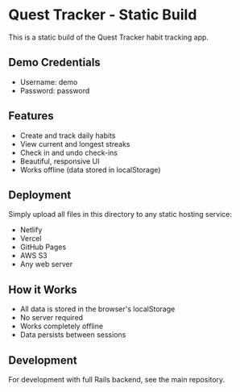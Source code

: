 # Quest Tracker - Static Build

This is a static build of the Quest Tracker habit tracking app.

## Demo Credentials
- Username: demo
- Password: password

## Features
- Create and track daily habits
- View current and longest streaks
- Check in and undo check-ins
- Beautiful, responsive UI
- Works offline (data stored in localStorage)

## Deployment
Simply upload all files in this directory to any static hosting service:
- Netlify
- Vercel
- GitHub Pages
- AWS S3
- Any web server

## How it Works
- All data is stored in the browser's localStorage
- No server required
- Works completely offline
- Data persists between sessions

## Development
For development with full Rails backend, see the main repository.
